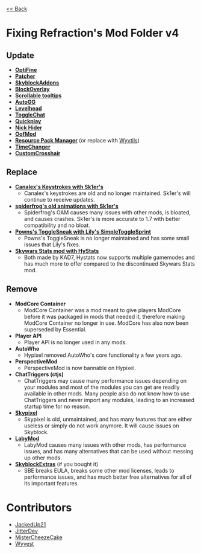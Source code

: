 [<< Back](README.md)

# Fixing Refraction's Mod Folder v4

## Update

- [**OptiFine**](https://optifine.net/adloadx?f=preview_OptiFine_1.8.9_HD_U_M5.jar)
- [**Patcher**](https://sk1er.club/mods/patcher)
- [**SkyblockAddons**](https://github.com/BiscuitDevelopment/SkyblockAddons/releases/latest)
- [**BlockOverlay**](https://hypixel.net/threads/forge-1-8-9-block-overlay-v4-0-3.1417995/)
- [**Scrollable tooltips**](https://sk1er.club/mods/text_overflow_scroll)
- [**AutoGG**](https://sk1er.club/mods/autogg)
- [**Levelhead**](https://sk1er.club/mods/level_head)
- [**ToggleChat**](https://github.com/boomboompower/ToggleChat/releases/)
- [**Quickplay**](https://github.com/QuickplayMod/quickplay/releases/latest)
- [**Nick Hider**](https://sk1er.club/mods/nick_hider)
- [**OofMod**](https://sk1er.club/mods/refractionoof)
- [**Resource Pack Manager**](https://www.youtube.com/watch?v=OQZFWrrEcYM) (or replace with [Wyvtils](https://github.com/W-OVERFLOW/Wyvtils/releases/latest))
- [**TimeChanger**](https://github.com/shatter-point/Revamped-TimeChanger/releases/latest)
- [**CustomCrosshair**](https://www.curseforge.com/minecraft/mc-mods/custom-crosshair-mod/files/all?filter-game-version=2020709689%3A5806)

## Replace

- [**Canalex's Keystrokes with Sk1er's**](https://sk1er.club/mods/keystrokesmod)
  - Canalex's keystrokes are old and no longer maintained. Sk1er's will continue to receive updates.
- [**spiderfrog's old animations with Sk1er's**](https://sk1er.club/beta)
  - Spiderfrog's OAM causes many issues with other mods, is bloated, and causes crashes. Sk1er's is more accurate to 1.7 with better compatibility and no bloat.
- [**Powns's ToggleSneak with Lily's SimpleToggleSprint**](https://github.com/My-Name-Is-Jeff/SimpleToggleSprint/releases/latest)
  - Powns's ToggleSneak is no longer maintained and has some small issues that Lily's fixes.
- [**Skywars Stats mod with HyStats**](https://www.mediafire.com/file/lkq447zc0yolem5/HyStats-v3.0_%25281.8.9%2529.jar/file)
  - Both made by KAD7, Hystats now supports multiple gamemodes and has much more to offer compared to the discontinued Skywars Stats mod.

## Remove

- **ModCore Container**
  - ModCore Container was a mod meant to give players ModCore before it was packaged in mods that needed it, therefore making ModCore Container no longer in use. ModCore has also now been superseded by Essential.
- **Player API**
  - Player API is no longer used in any mods.
- **AutoWho**
  - Hypixel removed AutoWho's core functionality a few years ago.
- **PerspectiveMod**
  - PerspectiveMod is now bannable on Hypixel.
- **ChatTriggers (ctjs)**
  - ChatTriggers may cause many performance issues depending on your modules and most of the modules you can get are readily available in other mods. Many people also do not know how to use ChatTriggers and never import any modules, leading to an increased startup time for no reason.
- [**Skypixel**](https://github.com/MicrocontrollersDev/Alternatives/blob/main/Skypixel.md)
  - Skypixel is old, unmaintained, and has many features that are either useless or simply do not work anymore. It will cause issues on Skyblock.
- [**LabyMod**](https://github.com/MicrocontrollersDev/Alternatives/blob/main/LabyMod.md)
  - LabyMod causes many issues with other mods, has performance issues, and has many alternatives that can be used without messing up other mods.
- [**SkyblockExtras**](https://github.com/MicrocontrollersDev/Alternatives/blob/main/SkyblockExtras.md) (if you bought it)
  - SBE breaks EULA, breaks some other mod licenses, leads to performance issues, and has much better free alternatives for all of its important features.

# Contributors

- [JackedUp21](https://github.com/JackedUp21)
- [JitterDev](https://github.com/JitterDev)
- [MisterCheezeCake](https://github.com/MisterCheezeCake)
- [Wyvest](https://github.com/wyvest)
